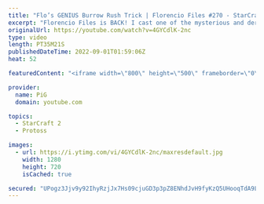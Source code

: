 ```yaml
---
title: "Flo’s GENIUS Burrow Rush Trick | Florencio Files #270 - StarCraft 2"
excerpt: "Florencio Files is BACK! I cast one of the mysterious and deranged StarCraft 2 builds of the one and only, Florencio, the dude that invented the Protoss proxy nexus recall rush. I can't remember which episode first featued this burrow rush trick, but here's a link to another one where he does it: https://youtu.be/LOFfVLqbyWc"
originalUrl: https://youtube.com/watch?v=4GYCdlK-2nc
type: video
length: PT35M21S
publishedDateTime: 2022-09-01T01:59:06Z
heat: 52

featuredContent: "<iframe width=\"800\" height=\"500\" frameborder=\"0\" src=\"https://www.youtube.com/embed/4GYCdlK-2nc\" allow=\"accelerometer; autoplay; encrypted-media; gyroscope; picture-in-picture\" allowfullscreen></iframe>"

provider:
  name: PiG
  domain: youtube.com

topics:
  - StarCraft 2
  - Protoss

images:
  - url: https://i.ytimg.com/vi/4GYCdlK-2nc/maxresdefault.jpg
    width: 1280
    height: 720
    isCached: true

secured: "UPogz3Jjv9y92IhyRzjJx7Hs09cjuGD3p3pZ8ENhdJvH9fyKzQ5UHooqTdA9L2bvX1tBvX54ZUo8HWM4KJApWTP7CGFOghC1mmoZ2cnY7wBKK01zgm4yuSUA15s6WA+POuuhGTlSC/ALkoRZpwSkH7N+ebBcWhbAMTMg5TGcwnJ9IpeBpIhzvO0GZ0MD3T12NlvaHWznn007865BatkTFbCvOVpi6Ovo9CwlGL/bSBYhUgDOtiVe+T0pTNrQgioeJ6PpuqwzRcHT8mZWBtWhMiJzjdvsP6zyIZajD5Wt1ZBKNOX4gzstY3cSgp7mbzWpfoOGa2Q1Zs2g/sk2m3ynkulPLvJPnk3fJzEWkgSZr+DyxRfJy25OlBaKg/R6SaVxk+oQ54upRg3bWFFugTjVTf1vzNs+mX9q4UPUs8zEed8=;d7YBewMs7yGEVsM7iCjkMQ=="
---
```


